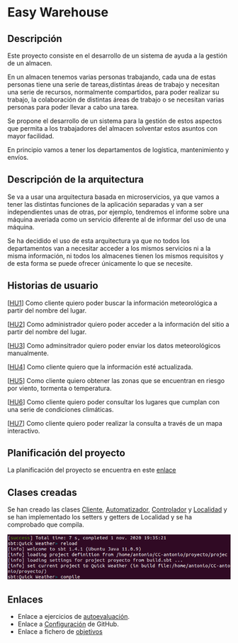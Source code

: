 # Easy Warehouse

## Descripción

Este proyecto consiste en el desarrollo de un sistema de ayuda a la gestión de un almacen.

En un almacen tenemos varias personas trabajando, cada una de estas personas tiene una serie de tareas,distintas áreas de trabajo y necesitan una serie de recursos, normalmente compartidos, para poder realizar su trabajo, la colaboración de distintas áreas de trabajo o se necesitan varias personas para poder llevar a cabo una tarea.

Se propone el desarrollo de un sistema para la gestión de estos aspectos que permita a los trabajadores del almacen solventar estos asuntos con mayor facilidad.

En principio vamos a tener los departamentos de logística, mantenimiento y envíos.

## Descripción de la arquitectura

Se va a usar una arquitectura basada en microservicios, ya que vamos a tener las distintas funciones de la aplicación separadas y van a ser independientes unas de otras, por ejemplo, tendremos el informe sobre una máquina averiada como un servicio diferente al de informar del uso de una máquina.

Se ha decidido el uso de esta arquitectura ya que no todos los departamentos van a necesitar acceder a los mismos servicios ni a la misma información, ni todos los almacenes tienen los mismos requisitos y de esta forma se puede ofrecer únicamente lo que se necesite.

## Historias de usuario

[[HU1](https://github.com/antobalbis/CC-20-21-antoniobalbis/issues/6)] Como cliente quiero poder buscar la información meteorológica a partir del nombre del lugar.

[[HU2](https://github.com/antobalbis/CC-20-21-antoniobalbis/issues/7)] Como administrador quiero poder acceder a la información del sitio a partir del nombre del lugar.

[[HU3](https://github.com/antobalbis/CC-20-21-antoniobalbis/issues/8)] Como adminsitrador quiero poder enviar los datos meteorológicos manualmente.

[[HU4](https://github.com/antobalbis/CC-20-21-antoniobalbis/issues/9)] Como cliente quiero que la información esté actualizada.

[[HU5](https://github.com/antobalbis/CC-20-21-antoniobalbis/issues/10)] Como cliente quiero obtener las zonas que se encuentran en riesgo por viento, tormenta o temperatura.

[[HU6](https://github.com/antobalbis/CC-20-21-antoniobalbis/issues/11)] Como cliente quiero poder consultar los lugares que cumplan con una serie de condiciones climáticas.

[[HU7](https://github.com/antobalbis/CC-20-21-antoniobalbis/issues/12)] Como cliente quiero poder realizar la consulta a través de un mapa interactivo.

## Planificación del proyecto
La planificación del proyecto se encuentra en este [enlace](https://github.com/antobalbis/CC-20-21-antoniobalbis/blob/main/docs/planificacion.md)

## Clases creadas
Se han creado las clases [Cliente](https://github.com/antobalbis/CC-20-21-antoniobalbis/blob/main/src/Cliente.scala), [Automatizador](https://github.com/antobalbis/CC-20-21-antoniobalbis/blob/main/src/Actualizador.scala), [Controlador](https://github.com/antobalbis/CC-20-21-antoniobalbis/blob/main/src/Controlador.scala) y [Localidad](https://github.com/antobalbis/CC-20-21-antoniobalbis/blob/main/src/Localidad.scala) y se han implementado los setters y getters de Localidad y se ha comprobado que compila.

![Imagen 1](https://github.com/antobalbis/CC-20-21-antoniobalbis/blob/main/docs/imagenes/compilacion.png)



## Enlaces
- Enlace a ejercicios de [autoevaluación](https://github.com/antobalbis/autoevaluacion).
- Enlace a [Configuración](https://github.com/antobalbis/CC-20-21-antoniobalbis/blob/main/docs/configuracion.md) de GitHub.
- Enlace a fichero de [objetivos](https://github.com/antobalbis/CC-20-21/blob/master/objetivos/antobalbis.md)